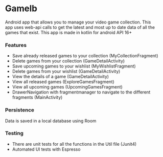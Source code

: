 # Gamelb
Android app that allows you to manage your video game collection. This app uses web-api calls to get the latest and most up to date data of all the games that exist. This app is made in kotlin for android API 16+

### Features
  - Save already released games to your collection (MyCollectionFragment)
  - Delete games from your collection (GameDetailActivity)
  - Save upcoming games to your wishlist (MyWishlistFragment)
  - Delete games from your wishlist (GameDetailActivity)
  - View the details of a game (GameDetailActivity)
  - View all released games (ExploreGamesFragment)
  - View all upcoming games (UpcomingGamesFragment)
  - DrawerNavigation with fragmentmanager to navigate to the different fragments  (MainActivity)

### Persistence
Data is saved in a local database using Room

### Testing
  - There are unit tests for all the functions in the Util file (Junit4)
  - Automated UI tests with Espresso

